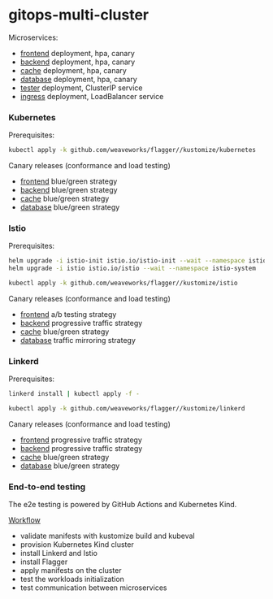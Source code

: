 # gitops-multi-cluster

Microservices:
* [frontend](clusters/base/frontend) deployment, hpa, canary
* [backend](clusters/base/backend) deployment, hpa, canary
* [cache](clusters/base/cache) deployment, hpa, canary
* [database](clusters/base/database) deployment, hpa, canary
* [tester](clusters/base/tester) deployment, ClusterIP service
* [ingress](clusters/base/ingress) deployment, LoadBalancer service

### Kubernetes

Prerequisites:
```sh
kubectl apply -k github.com/weaveworks/flagger//kustomize/kubernetes
```

Canary releases (conformance and load testing)
* [frontend](clusters/dev/frontend) blue/green strategy 
* [backend](clusters/dev/backend) blue/green strategy
* [cache](clusters/dev/cache) blue/green strategy
* [database](clusters/dev/database) blue/green strategy

### Istio

Prerequisites:
```sh
helm upgrade -i istio-init istio.io/istio-init --wait --namespace istio-system
helm upgrade -i istio istio.io/istio --wait --namespace istio-system

kubectl apply -k github.com/weaveworks/flagger//kustomize/istio
```

Canary releases (conformance and load testing)
* [frontend](clusters/dev-istio/frontend) a/b testing strategy
* [backend](clusters/dev-istio/backend) progressive traffic strategy
* [cache](clusters/dev-istio/cache) blue/green strategy
* [database](clusters/dev-istio/database) traffic mirroring strategy

### Linkerd

Prerequisites:
```sh
linkerd install | kubectl apply -f -

kubectl apply -k github.com/weaveworks/flagger//kustomize/linkerd
```

Canary releases (conformance and load testing)
* [frontend](clusters/dev-linkerd/frontend) progressive traffic strategy
* [backend](clusters/dev-linkerd/backend) progressive traffic strategy
* [cache](clusters/dev-linkerd/cache) blue/green strategy
* [database](clusters/dev-linkerd/database) blue/green strategy

### End-to-end testing

The e2e testing is powered by GitHub Actions and Kubernetes Kind.

[Workflow](.github/workflows/main.yml)
* validate manifests with kustomize build and kubeval
* provision Kubernetes Kind cluster
* install Linkerd and Istio
* install Flagger
* apply manifests on the cluster
* test the workloads initialization
* test communication between microservices

